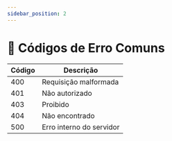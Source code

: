 ```yaml
---
sidebar_position: 2
---
```


# 🚨 Códigos de Erro Comuns
| Código | Descrição                |
| ------ | ------------------------ |
| 400    | Requisição malformada    |
| 401    | Não autorizado           |
| 403    | Proibido                 |
| 404    | Não encontrado           |
| 500    | Erro interno do servidor |
